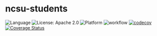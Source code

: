 # ncsu-students

![Language](https://img.shields.io/badge/language-python-blue)
![License: Apache 2.0](https://img.shields.io/badge/License-MIT-red.svg)
![Platform](https://img.shields.io/badge/platform-linux-lightgrey)
![workflow](https://github.com/se-hw1/ncsu-students/actions/workflows/pytest.yml/badge.svg)
[![codecov](https://codecov.io/gh/sasidharappalla/ncsu-students/branch/main/graph/badge.svg)](https://codecov.io/gh/sasidharappalla/ncsu-students)
[![Coverage Status](https://coveralls.io/repos/github/sasidharappalla/ncsu-students/badge.svg?branch=main)](https://coveralls.io/github/sasidharappalla/ncsu-students?branch=main)



 
